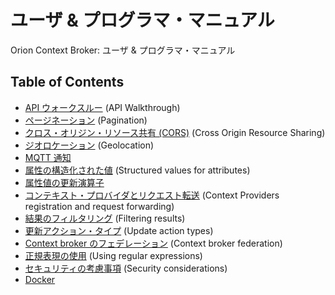 
# ユーザ & プログラマ・マニュアル

 Orion Context Broker: ユーザ & プログラマ・マニュアル

## Table of Contents

  * [API ウォークスルー](walkthrough_apiv2.md) (API Walkthrough)
  * [ページネーション](pagination.md) (Pagination)
  * [クロス・オリジン・リソース共有 (CORS)](cors.md) (Cross Origin Resource Sharing)
  * [ジオロケーション](geolocation.md) (Geolocation)
  * [MQTT 通知](mqtt_notifications.md)
  * [属性の構造化された値](structured_attribute_valued.md) (Structured values for attributes)
  * [属性値の更新演算子](update_operators.md)
  * [コンテキスト・プロバイダとリクエスト転送](context_providers.md) (Context Providers registration and request forwarding)
  * [結果のフィルタリング](filtering.md) (Filtering results)
  * [更新アクション・タイプ](update_action_types.md) (Update action types)
  * [Context broker のフェデレーション](federation.md) (Context broker federation)
  * [正規表現の使用](regex.md) (Using regular expressions)
  * [セキュリティの考慮事項](security.md) (Security considerations)
  * [Docker](docker.md)
